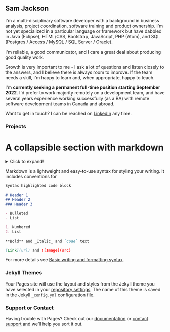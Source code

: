 ## Sam Jackson

I'm a multi-disciplinary software developer with a background in business analysis, project coordination, software training and product ownership. I'm not yet specialized in a particular language or framework but have dabbled in Java (Eclipse), HTML/CSS, Bootstrap, JavaScript, PHP (Atom), and SQL (Postgres / Access / MySQL / SQL Server / Oracle).

I'm reliable, a good communicator, and I care a great deal about producing good quality work.

Growth is very important to me - I ask a lot of questions and listen closely to the answers, and I believe there is always room to improve. If the team needs a skill, I'm happy to learn and, when appropriate, happy to teach.

I'm **currently seeking a permanent full-time position starting September 2022**. I'd prefer to work majority remotely on a development team, and have several years experience working successfully (as a BA) with remote software development teams in Canada and abroad.

Want to get in touch? I can be reached on [LinkedIn](https://www.linkedin.com/in/samanthaljackson/) any time.

### Projects

# A collapsible section with markdown
<details>
  <summary>Click to expand!</summary>
  
  ## Heading
  1. A numbered
  2. list
     * With some
     * Sub bullets
</details>

Markdown is a lightweight and easy-to-use syntax for styling your writing. It includes conventions for

```markdown
Syntax highlighted code block

# Header 1
## Header 2
### Header 3

- Bulleted
- List

1. Numbered
2. List

**Bold** and _Italic_ and `Code` text

[Link](url) and ![Image](src)
```

For more details see [Basic writing and formatting syntax](https://docs.github.com/en/github/writing-on-github/getting-started-with-writing-and-formatting-on-github/basic-writing-and-formatting-syntax).

### Jekyll Themes

Your Pages site will use the layout and styles from the Jekyll theme you have selected in your [repository settings](https://github.com/slam-jackson/slam-jackson.github.io/settings/pages). The name of this theme is saved in the Jekyll `_config.yml` configuration file.

### Support or Contact

Having trouble with Pages? Check out our [documentation](https://docs.github.com/categories/github-pages-basics/) or [contact support](https://support.github.com/contact) and we’ll help you sort it out.
